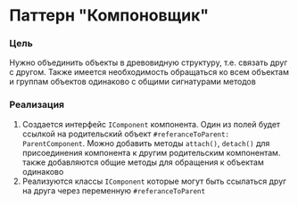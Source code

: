 # Паттерн "Компоновщик"

### Цель

Нужно объединить объекты в древовидную структуру, т.е. связать друг с другом. Также имеется необходимость обращаться ко
всем объектам и группам объектов одинаково с общими сигнатурами методов

### Реализация

1. Создается интерфейс `IComponent` компонента. Один из полей будет ссылкой на родительский
   объект `#referanceToParent: ParentComponent`. Можно добавить методы `attach()`, `detach()` для
   присоединения компонента к другим родительским компонентам. также добавляются общие методы для обращения к объектам
   одинаково
2. Реализуются классы `IComponent` которые могут быть ссылаться друг на друга через переменную `#referanceToParent`